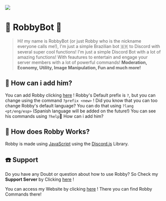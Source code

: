 ![](https://user-images.githubusercontent.com/75336791/112693234-0c0abe00-8e5f-11eb-9247-392da0c053bf.png)

# 🤖 RobbyBot 🌟

> Hi! my name is RobbyBot (or just Robby who is the nickname everyone calls me!), I'm just a simple Brazilian bot 🇧🇷 to Discord with several super cool functions!
> I'm just a simple Discord Bot with a lot of amazing functions!
> With feautures to entertain and engage your server members with a lot of powerful commands! 
> **Moderation, Economy, Utility, Image Manipulation, Fun and much more!**

🤔 How can i add him?
---------------

You can add Robby clicking [here](https://discord.com/oauth2/authorize?client_id=808348745271869482&scope=bot&permissions=2080383166) !
Robby's Default prefix is `?`, but you can change using the command `?prefix <new>` !
Did you know that you can too change Robby's default language? You can do that using 
`?lang <pt/eng/esp>` (Spanish language will be added on the future!)
You can see his commands using `?help`🤔 How can i add him?

🤖 How does Robby Works?
---------------
Robby is made using [JavaScript](https://nodejs.org/en/) using the [Discord.js](https://discord.js.org/#/) Library.

☎️ Support
---------------

Do you have any Doubt or question about how to use Robby? So Check my **Support Server** by Clicking [here](https://discord.gg/vydWzmAW3F) !

You can access my Website by clicking [here](https://robbybot4.webnode.com) ! There you can find Robby Commands there!
